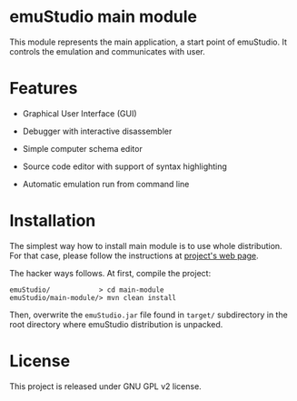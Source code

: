 # emuStudio main module

This module represents the main application, a start point of emuStudio. It controls
the emulation and communicates with user.

# Features

* Graphical User Interface (GUI)

* Debugger with interactive disassembler

* Simple computer schema editor

* Source code editor with support of syntax highlighting

* Automatic emulation run from command line

# Installation

The simplest way how to install main module is to use whole distribution. For that case, please follow 
the instructions at [project's web page](http://emustudio.sourceforge.net/downloads.html).

The hacker ways follows. At first, compile the project:

```
emuStudio/            > cd main-module
emuStudio/main-module/> mvn clean install
```

Then, overwrite the `emuStudio.jar` file found in `target/` subdirectory in the root directory where
emuStudio distribution is unpacked.

# License

This project is released under GNU GPL v2 license.

